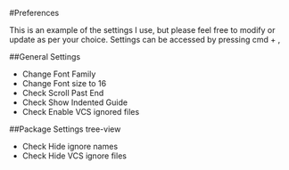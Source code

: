 #Preferences

This is an example of the settings I use,  but please feel free to modify or update as per your choice.
Settings can be accessed by pressing cmd + ,

##General Settings
- Change Font Family
- Change Font size to 16
- Check Scroll Past End
- Check Show Indented Guide
- Check Enable VCS ignored files

##Package Settings
  tree-view
  - Check Hide ignore names
  - Check Hide VCS ignore files
